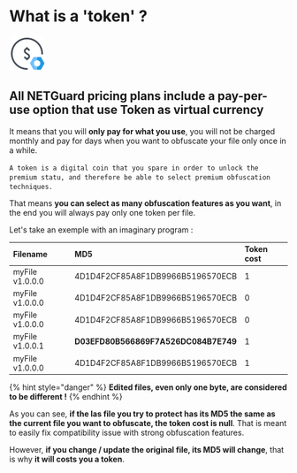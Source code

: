 # What is a 'token' ?

![](../../.gitbook/assets/icons8-sac-d-and-39-argent-64.png)

## All NETGuard pricing plans include a pay-per-use option that use Token as virtual currency

It means that you will **only pay for what you use**, you will not be charged monthly and pay for days when you want to obfuscate your file only once in a while.

`A token is a digital coin that you spare in order to unlock the premium statu, and therefore be able to select premium obfuscation techniques.`

That means **you can select as many obfuscation features as you want**, in the end you will always pay only one token per file.

Let's take an exemple with an imaginary program :

| Filename | MD5 | Token cost |
| :--- | :--- | :--- |
| myFile v1.0.0.0 | 4D1D4F2CF85A8F1DB9966B5196570ECB | 1 |
| myFile v1.0.0.0 | 4D1D4F2CF85A8F1DB9966B5196570ECB | 0 |
| myFile v1.0.0.0 | 4D1D4F2CF85A8F1DB9966B5196570ECB | 0 |
| myFile v1.0.0.1 | **D03EFD80B566869F7A526DC084B7E749** | 1 |
| myFile v1.0.0.0 | 4D1D4F2CF85A8F1DB9966B5196570ECB | 1 |

{% hint style="danger" %}
**Edited files, even only one byte, are considered to be different !**
{% endhint %}

As you can see, **if the las file you try to protect has its MD5 the same as the current file you want to obfuscate, the token cost is null**. That is meant to easily fix compatibility issue with strong obfuscation features.

However, **if you change / update the original file, its MD5 will change**, that is why **it will costs you a token**.

